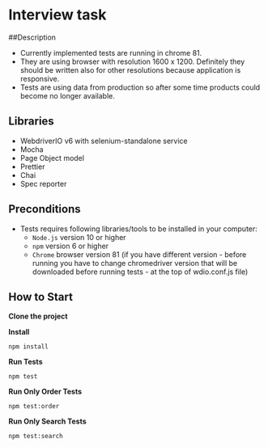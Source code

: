 Interview task
====================
##Description

- Currently implemented tests are running in chrome 81.
- They are using browser with resolution 1600 x 1200. Definitely they should be written also for other resolutions because application is responsive.
- Tests are using data from production so after some time products could become no longer available.

## Libraries
- WebdriverIO v6 with selenium-standalone service
- Mocha
- Page Object model
- Prettier
- Chai
- Spec reporter

## Preconditions
- Tests requires following libraries/tools to be installed in your computer:
  - `Node.js` version 10 or higher
  - `npm` version 6 or higher
  - `Chrome` browser version 81 (if you have different version - before running you have to change chromedriver version that will be downloaded before running tests - at the top of wdio.conf.js file)
## How to Start

**Clone the project**

**Install**

```npm install```

**Run Tests**

```npm test```

**Run Only Order Tests**

```npm test:order```

**Run Only Search Tests**

```npm test:search```

